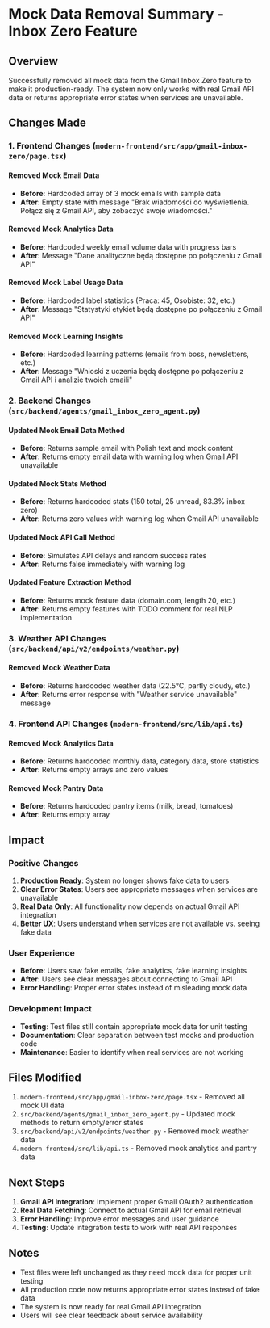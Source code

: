 # Mock Data Removal Summary - Inbox Zero Feature

## Overview
Successfully removed all mock data from the Gmail Inbox Zero feature to make it production-ready. The system now only works with real Gmail API data or returns appropriate error states when services are unavailable.

## Changes Made

### 1. Frontend Changes (`modern-frontend/src/app/gmail-inbox-zero/page.tsx`)

#### Removed Mock Email Data
- **Before**: Hardcoded array of 3 mock emails with sample data
- **After**: Empty state with message "Brak wiadomości do wyświetlenia. Połącz się z Gmail API, aby zobaczyć swoje wiadomości."

#### Removed Mock Analytics Data
- **Before**: Hardcoded weekly email volume data with progress bars
- **After**: Message "Dane analityczne będą dostępne po połączeniu z Gmail API"

#### Removed Mock Label Usage Data
- **Before**: Hardcoded label statistics (Praca: 45, Osobiste: 32, etc.)
- **After**: Message "Statystyki etykiet będą dostępne po połączeniu z Gmail API"

#### Removed Mock Learning Insights
- **Before**: Hardcoded learning patterns (emails from boss, newsletters, etc.)
- **After**: Message "Wnioski z uczenia będą dostępne po połączeniu z Gmail API i analizie twoich emaili"

### 2. Backend Changes (`src/backend/agents/gmail_inbox_zero_agent.py`)

#### Updated Mock Email Data Method
- **Before**: Returns sample email with Polish text and mock content
- **After**: Returns empty email data with warning log when Gmail API unavailable

#### Updated Mock Stats Method
- **Before**: Returns hardcoded stats (150 total, 25 unread, 83.3% inbox zero)
- **After**: Returns zero values with warning log when Gmail API unavailable

#### Updated Mock API Call Method
- **Before**: Simulates API delays and random success rates
- **After**: Returns false immediately with warning log

#### Updated Feature Extraction Method
- **Before**: Returns mock feature data (domain.com, length 20, etc.)
- **After**: Returns empty features with TODO comment for real NLP implementation

### 3. Weather API Changes (`src/backend/api/v2/endpoints/weather.py`)

#### Removed Mock Weather Data
- **Before**: Returns hardcoded weather data (22.5°C, partly cloudy, etc.)
- **After**: Returns error response with "Weather service unavailable" message

### 4. Frontend API Changes (`modern-frontend/src/lib/api.ts`)

#### Removed Mock Analytics Data
- **Before**: Returns hardcoded monthly data, category data, store statistics
- **After**: Returns empty arrays and zero values

#### Removed Mock Pantry Data
- **Before**: Returns hardcoded pantry items (milk, bread, tomatoes)
- **After**: Returns empty array

## Impact

### Positive Changes
1. **Production Ready**: System no longer shows fake data to users
2. **Clear Error States**: Users see appropriate messages when services are unavailable
3. **Real Data Only**: All functionality now depends on actual Gmail API integration
4. **Better UX**: Users understand when services are not available vs. seeing fake data

### User Experience
- **Before**: Users saw fake emails, fake analytics, fake learning insights
- **After**: Users see clear messages about connecting to Gmail API
- **Error Handling**: Proper error states instead of misleading mock data

### Development Impact
- **Testing**: Test files still contain appropriate mock data for unit testing
- **Documentation**: Clear separation between test mocks and production code
- **Maintenance**: Easier to identify when real services are not working

## Files Modified

1. `modern-frontend/src/app/gmail-inbox-zero/page.tsx` - Removed all mock UI data
2. `src/backend/agents/gmail_inbox_zero_agent.py` - Updated mock methods to return empty/error states
3. `src/backend/api/v2/endpoints/weather.py` - Removed mock weather data
4. `modern-frontend/src/lib/api.ts` - Removed mock analytics and pantry data

## Next Steps

1. **Gmail API Integration**: Implement proper Gmail OAuth2 authentication
2. **Real Data Fetching**: Connect to actual Gmail API for email retrieval
3. **Error Handling**: Improve error messages and user guidance
4. **Testing**: Update integration tests to work with real API responses

## Notes

- Test files were left unchanged as they need mock data for proper unit testing
- All production code now returns appropriate error states instead of fake data
- The system is now ready for real Gmail API integration
- Users will see clear feedback about service availability 